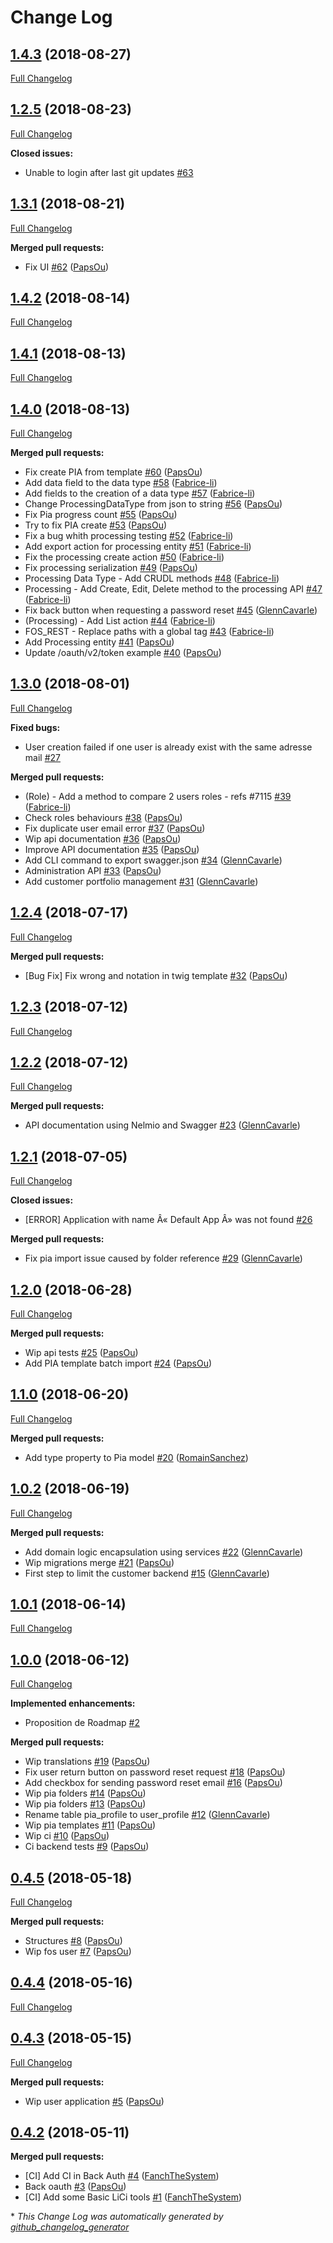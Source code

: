 # Change Log

## [1.4.3](https://github.com/pia-lab/pialab-back/tree/1.4.3) (2018-08-27)
[Full Changelog](https://github.com/pia-lab/pialab-back/compare/1.2.5...1.4.3)

## [1.2.5](https://github.com/pia-lab/pialab-back/tree/1.2.5) (2018-08-23)
[Full Changelog](https://github.com/pia-lab/pialab-back/compare/1.3.1...1.2.5)

**Closed issues:**

- Unable to login after last git updates [\#63](https://github.com/pia-lab/pialab-back/issues/63)

## [1.3.1](https://github.com/pia-lab/pialab-back/tree/1.3.1) (2018-08-21)
[Full Changelog](https://github.com/pia-lab/pialab-back/compare/1.4.2...1.3.1)

**Merged pull requests:**

- Fix UI [\#62](https://github.com/pia-lab/pialab-back/pull/62) ([PapsOu](https://github.com/PapsOu))

## [1.4.2](https://github.com/pia-lab/pialab-back/tree/1.4.2) (2018-08-14)
[Full Changelog](https://github.com/pia-lab/pialab-back/compare/1.4.1...1.4.2)

## [1.4.1](https://github.com/pia-lab/pialab-back/tree/1.4.1) (2018-08-13)
[Full Changelog](https://github.com/pia-lab/pialab-back/compare/1.4.0...1.4.1)

## [1.4.0](https://github.com/pia-lab/pialab-back/tree/1.4.0) (2018-08-13)
[Full Changelog](https://github.com/pia-lab/pialab-back/compare/1.3.0...1.4.0)

**Merged pull requests:**

- Fix create PIA from template [\#60](https://github.com/pia-lab/pialab-back/pull/60) ([PapsOu](https://github.com/PapsOu))
- Add data field to the data type [\#58](https://github.com/pia-lab/pialab-back/pull/58) ([Fabrice-li](https://github.com/Fabrice-li))
- Add fields to the creation of a data type [\#57](https://github.com/pia-lab/pialab-back/pull/57) ([Fabrice-li](https://github.com/Fabrice-li))
- Change ProcessingDataType from json to string [\#56](https://github.com/pia-lab/pialab-back/pull/56) ([PapsOu](https://github.com/PapsOu))
- Fix Pia progress count [\#55](https://github.com/pia-lab/pialab-back/pull/55) ([PapsOu](https://github.com/PapsOu))
- Try to fix PIA create [\#53](https://github.com/pia-lab/pialab-back/pull/53) ([PapsOu](https://github.com/PapsOu))
- Fix a bug whith processing testing [\#52](https://github.com/pia-lab/pialab-back/pull/52) ([Fabrice-li](https://github.com/Fabrice-li))
- Add export action for processing entity [\#51](https://github.com/pia-lab/pialab-back/pull/51) ([Fabrice-li](https://github.com/Fabrice-li))
- Fix the processing create action [\#50](https://github.com/pia-lab/pialab-back/pull/50) ([Fabrice-li](https://github.com/Fabrice-li))
- Fix processing serialization [\#49](https://github.com/pia-lab/pialab-back/pull/49) ([PapsOu](https://github.com/PapsOu))
- Processing Data Type - Add CRUDL methods [\#48](https://github.com/pia-lab/pialab-back/pull/48) ([Fabrice-li](https://github.com/Fabrice-li))
- Processing - Add Create, Edit, Delete method to the processing API [\#47](https://github.com/pia-lab/pialab-back/pull/47) ([Fabrice-li](https://github.com/Fabrice-li))
- Fix back button when requesting a password reset [\#45](https://github.com/pia-lab/pialab-back/pull/45) ([GlennCavarle](https://github.com/GlennCavarle))
- \(Processing\) - Add List action [\#44](https://github.com/pia-lab/pialab-back/pull/44) ([Fabrice-li](https://github.com/Fabrice-li))
- FOS\_REST - Replace paths with a global tag [\#43](https://github.com/pia-lab/pialab-back/pull/43) ([Fabrice-li](https://github.com/Fabrice-li))
- Add Processing entity [\#41](https://github.com/pia-lab/pialab-back/pull/41) ([PapsOu](https://github.com/PapsOu))
- Update /oauth/v2/token example [\#40](https://github.com/pia-lab/pialab-back/pull/40) ([PapsOu](https://github.com/PapsOu))

## [1.3.0](https://github.com/pia-lab/pialab-back/tree/1.3.0) (2018-08-01)
[Full Changelog](https://github.com/pia-lab/pialab-back/compare/1.2.4...1.3.0)

**Fixed bugs:**

- User creation failed if one user is already exist with the same adresse mail [\#27](https://github.com/pia-lab/pialab-back/issues/27)

**Merged pull requests:**

- \(Role\) - Add a method to compare 2 users roles - refs \#7115 [\#39](https://github.com/pia-lab/pialab-back/pull/39) ([Fabrice-li](https://github.com/Fabrice-li))
- Check roles behaviours [\#38](https://github.com/pia-lab/pialab-back/pull/38) ([PapsOu](https://github.com/PapsOu))
- Fix duplicate user email error [\#37](https://github.com/pia-lab/pialab-back/pull/37) ([PapsOu](https://github.com/PapsOu))
- Wip api documentation [\#36](https://github.com/pia-lab/pialab-back/pull/36) ([PapsOu](https://github.com/PapsOu))
- Improve API documentation [\#35](https://github.com/pia-lab/pialab-back/pull/35) ([PapsOu](https://github.com/PapsOu))
- Add CLI command to export swagger.json  [\#34](https://github.com/pia-lab/pialab-back/pull/34) ([GlennCavarle](https://github.com/GlennCavarle))
- Administration API [\#33](https://github.com/pia-lab/pialab-back/pull/33) ([PapsOu](https://github.com/PapsOu))
- Add  customer portfolio management [\#31](https://github.com/pia-lab/pialab-back/pull/31) ([GlennCavarle](https://github.com/GlennCavarle))

## [1.2.4](https://github.com/pia-lab/pialab-back/tree/1.2.4) (2018-07-17)
[Full Changelog](https://github.com/pia-lab/pialab-back/compare/1.2.3...1.2.4)

**Merged pull requests:**

- \[Bug Fix\] Fix wrong and notation in twig template [\#32](https://github.com/pia-lab/pialab-back/pull/32) ([PapsOu](https://github.com/PapsOu))

## [1.2.3](https://github.com/pia-lab/pialab-back/tree/1.2.3) (2018-07-12)
[Full Changelog](https://github.com/pia-lab/pialab-back/compare/1.2.2...1.2.3)

## [1.2.2](https://github.com/pia-lab/pialab-back/tree/1.2.2) (2018-07-12)
[Full Changelog](https://github.com/pia-lab/pialab-back/compare/1.2.1...1.2.2)

**Merged pull requests:**

- API documentation using Nelmio and Swagger [\#23](https://github.com/pia-lab/pialab-back/pull/23) ([GlennCavarle](https://github.com/GlennCavarle))

## [1.2.1](https://github.com/pia-lab/pialab-back/tree/1.2.1) (2018-07-05)
[Full Changelog](https://github.com/pia-lab/pialab-back/compare/1.2.0...1.2.1)

**Closed issues:**

-  \[ERROR\] Application with name Â« Default App Â» was not found [\#26](https://github.com/pia-lab/pialab-back/issues/26)

**Merged pull requests:**

- Fix pia import issue caused by folder reference [\#29](https://github.com/pia-lab/pialab-back/pull/29) ([GlennCavarle](https://github.com/GlennCavarle))

## [1.2.0](https://github.com/pia-lab/pialab-back/tree/1.2.0) (2018-06-28)
[Full Changelog](https://github.com/pia-lab/pialab-back/compare/1.1.0...1.2.0)

**Merged pull requests:**

- Wip api tests [\#25](https://github.com/pia-lab/pialab-back/pull/25) ([PapsOu](https://github.com/PapsOu))
- Add PIA template batch import [\#24](https://github.com/pia-lab/pialab-back/pull/24) ([PapsOu](https://github.com/PapsOu))

## [1.1.0](https://github.com/pia-lab/pialab-back/tree/1.1.0) (2018-06-20)
[Full Changelog](https://github.com/pia-lab/pialab-back/compare/1.0.2...1.1.0)

**Merged pull requests:**

- Add type property to Pia model [\#20](https://github.com/pia-lab/pialab-back/pull/20) ([RomainSanchez](https://github.com/RomainSanchez))

## [1.0.2](https://github.com/pia-lab/pialab-back/tree/1.0.2) (2018-06-19)
[Full Changelog](https://github.com/pia-lab/pialab-back/compare/1.0.1...1.0.2)

**Merged pull requests:**

- Add domain logic encapsulation using services [\#22](https://github.com/pia-lab/pialab-back/pull/22) ([GlennCavarle](https://github.com/GlennCavarle))
- Wip migrations merge [\#21](https://github.com/pia-lab/pialab-back/pull/21) ([PapsOu](https://github.com/PapsOu))
- First step to limit the customer backend [\#15](https://github.com/pia-lab/pialab-back/pull/15) ([GlennCavarle](https://github.com/GlennCavarle))

## [1.0.1](https://github.com/pia-lab/pialab-back/tree/1.0.1) (2018-06-14)
[Full Changelog](https://github.com/pia-lab/pialab-back/compare/1.0.0...1.0.1)

## [1.0.0](https://github.com/pia-lab/pialab-back/tree/1.0.0) (2018-06-12)
[Full Changelog](https://github.com/pia-lab/pialab-back/compare/0.4.5...1.0.0)

**Implemented enhancements:**

- Proposition de Roadmap [\#2](https://github.com/pia-lab/pialab-back/issues/2)

**Merged pull requests:**

- Wip translations [\#19](https://github.com/pia-lab/pialab-back/pull/19) ([PapsOu](https://github.com/PapsOu))
- Fix user return button on password reset request [\#18](https://github.com/pia-lab/pialab-back/pull/18) ([PapsOu](https://github.com/PapsOu))
- Add checkbox for sending password reset email [\#16](https://github.com/pia-lab/pialab-back/pull/16) ([PapsOu](https://github.com/PapsOu))
- Wip pia folders [\#14](https://github.com/pia-lab/pialab-back/pull/14) ([PapsOu](https://github.com/PapsOu))
- Wip pia folders [\#13](https://github.com/pia-lab/pialab-back/pull/13) ([PapsOu](https://github.com/PapsOu))
- Rename table pia\_profile to user\_profile [\#12](https://github.com/pia-lab/pialab-back/pull/12) ([GlennCavarle](https://github.com/GlennCavarle))
- Wip pia templates [\#11](https://github.com/pia-lab/pialab-back/pull/11) ([PapsOu](https://github.com/PapsOu))
- Wip ci [\#10](https://github.com/pia-lab/pialab-back/pull/10) ([PapsOu](https://github.com/PapsOu))
- Ci backend tests [\#9](https://github.com/pia-lab/pialab-back/pull/9) ([PapsOu](https://github.com/PapsOu))

## [0.4.5](https://github.com/pia-lab/pialab-back/tree/0.4.5) (2018-05-18)
[Full Changelog](https://github.com/pia-lab/pialab-back/compare/0.4.4...0.4.5)

**Merged pull requests:**

- Structures [\#8](https://github.com/pia-lab/pialab-back/pull/8) ([PapsOu](https://github.com/PapsOu))
- Wip fos user [\#7](https://github.com/pia-lab/pialab-back/pull/7) ([PapsOu](https://github.com/PapsOu))

## [0.4.4](https://github.com/pia-lab/pialab-back/tree/0.4.4) (2018-05-16)
[Full Changelog](https://github.com/pia-lab/pialab-back/compare/0.4.3...0.4.4)

## [0.4.3](https://github.com/pia-lab/pialab-back/tree/0.4.3) (2018-05-15)
[Full Changelog](https://github.com/pia-lab/pialab-back/compare/0.4.2...0.4.3)

**Merged pull requests:**

- Wip user application [\#5](https://github.com/pia-lab/pialab-back/pull/5) ([PapsOu](https://github.com/PapsOu))

## [0.4.2](https://github.com/pia-lab/pialab-back/tree/0.4.2) (2018-05-11)
**Merged pull requests:**

- \[CI\] Add CI in Back Auth [\#4](https://github.com/pia-lab/pialab-back/pull/4) ([FanchTheSystem](https://github.com/FanchTheSystem))
- Back oauth [\#3](https://github.com/pia-lab/pialab-back/pull/3) ([PapsOu](https://github.com/PapsOu))
- \[CI\] Add some Basic LiCi tools [\#1](https://github.com/pia-lab/pialab-back/pull/1) ([FanchTheSystem](https://github.com/FanchTheSystem))



\* *This Change Log was automatically generated by [github_changelog_generator](https://github.com/skywinder/Github-Changelog-Generator)*